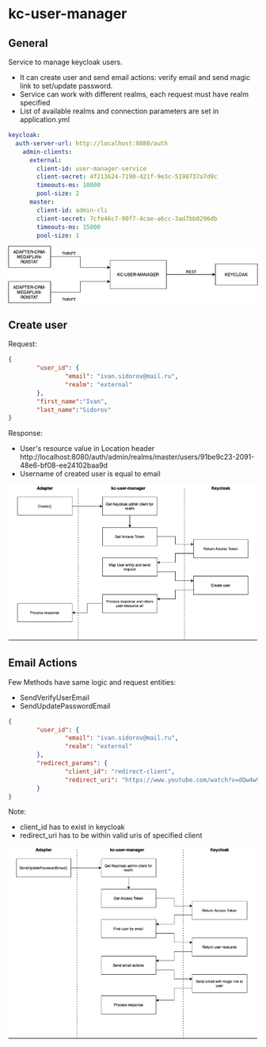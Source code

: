 # kc-user-manager

## General
Service to manage keycloak users. <br>
- It can create user and send email actions: verify email and send magic link to set/update password.
- Service can work with different realms, each request must have realm specified
- List of available realms and connection parameters are set in application.yml
```yaml
keycloak:
  auth-server-url: http://localhost:8080/auth
    admin-clients:
      external:
        client-id: user-manager-service
        client-secret: 4f213624-7190-421f-9e3c-5198737a7d9c
        timeouts-ms: 10000
        pool-size: 2
      master:
        client-id: admin-cli
        client-secret: 7cfe46c7-90f7-4cae-a6cc-3ad7bb0296db
        timeouts-ms: 15000
        pool-size: 1
```
![General interaction scheme](img/Scheme.jpg)

## Create user
Request:
```json
{
        "user_id": {
                "email": "ivan.sidorov@mail.ru",
                "realm": "external"
        },
        "first_name":"Ivan",
        "last_name":"Sidorov"
}
```

Response:
- User's resource value in Location header <br>
  http://localhost:8080/auth/admin/realms/master/users/91be9c23-2091-48e6-bf08-ee24102baa9d
- Username of created user is equal to email

![Create workflow](img/Create.jpg)


## Email Actions
Few Methods have same logic and request entities:
- SendVerifyUserEmail
- SendUpdatePasswordEmail

```json
{
        "user_id": {
                "email": "ivan.sidorov@mail.ru",
                "realm": "external"
        },
        "redirect_params": {
                "client_id": "redirect-client",
                "redirect_uri": "https://www.youtube.com/watch?v=dQw4w9WgXcQ"
        }
}
```
Note:
- client_id has to exist in keycloak
- redirect_uri has to be within valid uris of specified client  

![Email actions workflow](img/EmailActions.jpg)
